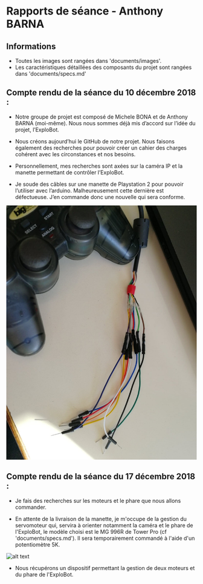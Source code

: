 # Rapports de séance - Anthony BARNA

## Informations

* Toutes les images sont rangées dans 'documents/images'.
* Les caractéristiques détaillées des composants du projet sont rangées dans 'documents/specs.md'

## Compte rendu de la séance du 10 décembre 2018 :

* Notre groupe de projet est composé de Michele BONA et de Anthony BARNA (moi-même). Nous nous sommes déjà mis d’accord sur l’idée du projet, l’ExploBot.

* Nous créons aujourd’hui le GitHub de notre projet. Nous faisons également des recherches pour pouvoir créer un cahier des charges cohérent avec les circonstances et nos besoins.

* Personnellement, mes recherches sont axées sur la caméra IP et la manette permettant de contrôler l’ExploBot.

* Je soude des câbles sur une manette de Playstation 2 pour pouvoir l’utiliser avec l’arduino. Malheureusement cette dernière est défectueuse. J’en commande donc une nouvelle qui sera conforme.

![alt text](https://raw.githubusercontent.com/MicheleBona/PEIP2_Arduino_ExploBot/master/documents/images/soudure2.jpg)

## Compte rendu de la séance du 17 décembre 2018 :

* Je fais des recherches sur les moteurs et le phare que nous allons commander.

* En attente de la livraison de la manette, je m'occupe de la gestion du servomoteur qui, servira à orienter notamment la caméra et le phare de l'ExploBot, le modèle choisi est le MG 996R de Tower Pro (cf 'documents/specs.md').
Il sera temporairement commandé à l'aide d'un potentiomètre 5K.

![alt text]()

* Nous récupérons un dispositif permettant la gestion de deux moteurs et du phare de l'ExploBot.
